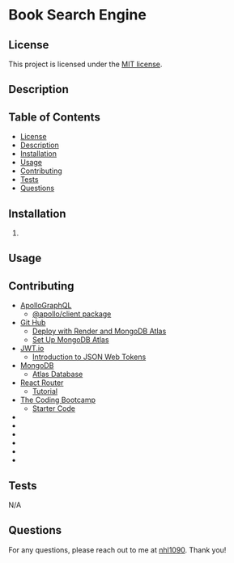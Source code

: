# Book Search Engine


## License
This project is licensed under the [MIT license](https://opensource.org/license/MIT).


## Description



## Table of Contents
- [License](#license)
- [Description](#description)
- [Installation](#installation)
- [Usage](#usage)
- [Contributing](#contributing)
- [Tests](#tests)
- [Questions](#questions)


## Installation
1. 


## Usage



## Contributing
- [ApolloGraphQL]()
    - [@apollo/client package](https://github.com/apollographql/apollo-client)
- [Git Hub]()
    - [Deploy with Render and MongoDB Atlas](https://coding-boot-camp.github.io/full-stack/mongodb/deploy-with-render-and-mongodb-atlas)
    - [Set Up MongoDB Atlas](https://coding-boot-camp.github.io/full-stack/mongodb/how-to-set-up-mongodb-atlas)
- [JWT.io]()
    - [Introduction to JSON Web Tokens](https://jwt.io/introduction)
- [MongoDB]()
    - [Atlas Database](https://www.mongodb.com/products/platform/atlas-database)
- [React Router]()
    - [Tutorial](https://reactrouter.com/en/main/start/tutorial)
- [The Coding Bootcamp]()
    - [Starter Code](https://github.com/coding-boot-camp/solid-broccoli)
- []()
- []()
- []()
- []()
- []()
- []()


## Tests
N/A


## Questions
For any questions, please reach out to me at [nhl1090](https://github.com/nhl1090). Thank you!